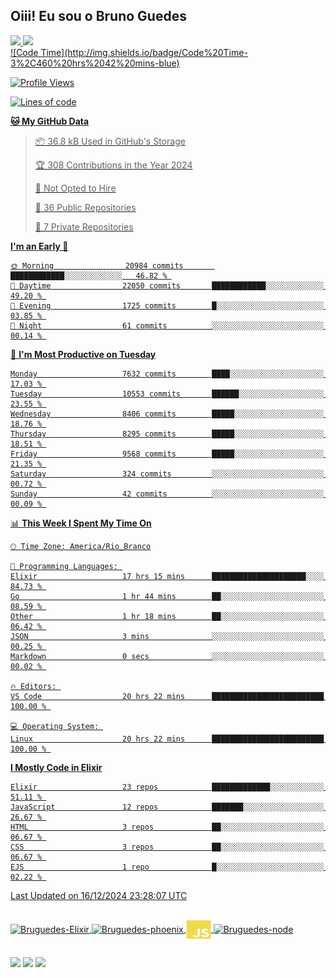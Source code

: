## Oiii! Eu sou o Bruno Guedes
 <div>
  <a href="https://github.com/bruguedes">
  <img height="180em" src="https://github-readme-stats.vercel.app/api?username=bruguedes&show_icons=true&theme=dark&include_all_commits=true&count_private=true"/>
  <img height="180em" src="https://github-readme-stats.vercel.app/api/top-langs/?username=bruguedes&layout=compact&langs_count=7&theme=dark"/>
</div>
<div>
  <!--START_SECTION:waka-->
![Code Time](http://img.shields.io/badge/Code%20Time-3%2C460%20hrs%2042%20mins-blue)

![Profile Views](http://img.shields.io/badge/Profile%20Views-1-blue)

![Lines of code](https://img.shields.io/badge/From%20Hello%20World%20I%27ve%20Written-8.5%20million%20lines%20of%20code-blue)

**🐱 My GitHub Data** 

> 📦 36.8 kB Used in GitHub's Storage 
 > 
> 🏆 308 Contributions in the Year 2024
 > 
> 🚫 Not Opted to Hire
 > 
> 📜 36 Public Repositories 
 > 
> 🔑 7 Private Repositories 
 > 
**I'm an Early 🐤** 

```text
🌞 Morning                20984 commits       ████████████░░░░░░░░░░░░░   46.82 % 
🌆 Daytime                22050 commits       ████████████░░░░░░░░░░░░░   49.20 % 
🌃 Evening                1725 commits        █░░░░░░░░░░░░░░░░░░░░░░░░   03.85 % 
🌙 Night                  61 commits          ░░░░░░░░░░░░░░░░░░░░░░░░░   00.14 % 
```
📅 **I'm Most Productive on Tuesday** 

```text
Monday                   7632 commits        ████░░░░░░░░░░░░░░░░░░░░░   17.03 % 
Tuesday                  10553 commits       ██████░░░░░░░░░░░░░░░░░░░   23.55 % 
Wednesday                8406 commits        █████░░░░░░░░░░░░░░░░░░░░   18.76 % 
Thursday                 8295 commits        █████░░░░░░░░░░░░░░░░░░░░   18.51 % 
Friday                   9568 commits        █████░░░░░░░░░░░░░░░░░░░░   21.35 % 
Saturday                 324 commits         ░░░░░░░░░░░░░░░░░░░░░░░░░   00.72 % 
Sunday                   42 commits          ░░░░░░░░░░░░░░░░░░░░░░░░░   00.09 % 
```


📊 **This Week I Spent My Time On** 

```text
🕑︎ Time Zone: America/Rio_Branco

💬 Programming Languages: 
Elixir                   17 hrs 15 mins      █████████████████████░░░░   84.73 % 
Go                       1 hr 44 mins        ██░░░░░░░░░░░░░░░░░░░░░░░   08.59 % 
Other                    1 hr 18 mins        ██░░░░░░░░░░░░░░░░░░░░░░░   06.42 % 
JSON                     3 mins              ░░░░░░░░░░░░░░░░░░░░░░░░░   00.25 % 
Markdown                 0 secs              ░░░░░░░░░░░░░░░░░░░░░░░░░   00.02 % 

🔥 Editors: 
VS Code                  20 hrs 22 mins      █████████████████████████   100.00 % 

💻 Operating System: 
Linux                    20 hrs 22 mins      █████████████████████████   100.00 % 
```

**I Mostly Code in Elixir** 

```text
Elixir                   23 repos            █████████████░░░░░░░░░░░░   51.11 % 
JavaScript               12 repos            ███████░░░░░░░░░░░░░░░░░░   26.67 % 
HTML                     3 repos             ██░░░░░░░░░░░░░░░░░░░░░░░   06.67 % 
CSS                      3 repos             ██░░░░░░░░░░░░░░░░░░░░░░░   06.67 % 
EJS                      1 repo              █░░░░░░░░░░░░░░░░░░░░░░░░   02.22 % 
```




 Last Updated on 16/12/2024 23:28:07 UTC
<!--END_SECTION:waka-->
</div>
<div style="display: inline_block"><br>
  <img align="center" alt="Bruguedes-Elixir" height="30" width="40" src="https://cdn.jsdelivr.net/gh/devicons/devicon/icons/elixir/elixir-original.svg">
   <img align="center" alt="Bruguedes-phoenix" height="30" width="40" src="https://cdn.jsdelivr.net/gh/devicons/devicon/icons/phoenix/phoenix-original.svg">
  <img align="center" alt="Bruguedes-JavaScript" height="30" width="40" src="https://raw.githubusercontent.com/devicons/devicon/master/icons/javascript/javascript-plain.svg">
  <img align="center" alt="Bruguedes-node" height="30" width="40" src="https://cdn.jsdelivr.net/gh/devicons/devicon/icons/nodejs/nodejs-plain.svg">

</div>

  ##

<div>
  <a href="https://instagram.com/bruguedes21" target="_blank"><img src="https://img.shields.io/badge/-Instagram-%23E4405F?style=for-the-badge&logo=instagram&logoColor=white" target="_blank"></a>
  <a href="https://www.linkedin.com/in/bruguesil/" target="_blank"><img src="https://img.shields.io/badge/-LinkedIn-%230077B5?style=for-the-badge&logo=linkedin&logoColor=white" target="_blank"></a>
  <a href="https://t.me/bruguesil" target="_blank"><img src="https://img.shields.io/badge/Telegram-2CA5E0?style=for-the-badge&logo=telegram&logoColor=white" target="_blank"></a>

</div>
